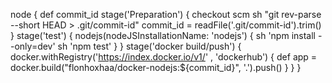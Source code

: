 node {
  def commit_id
  stage('Preparation') {
    checkout scm
    sh "git rev-parse --short HEAD > .git/commit-id"
    commit_id = readFile('.git/commit-id').trim()
   }
   stage('test') {
    nodejs(nodeJSInstallationName: 'nodejs') {
      sh 'npm install  --only=dev'
      sh 'npm test'
      }
      }
      stage('docker build/push') {
        docker.withRegistry('https://index.docker.io/v1/' , 'dockerhub') {
          def app = docker.build("flonhoxhaa/docker-nodejs:${commit_id}", '.').push()
          }
          }
          }
